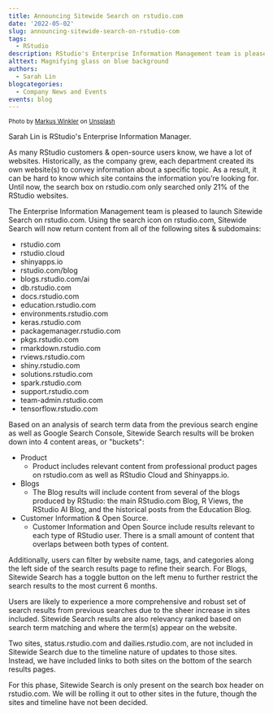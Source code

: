 ```yaml
---
title: Announcing Sitewide Search on rstudio.com
date: '2022-05-02'
slug: announcing-sitewide-search-on-rstudio-com
tags:
  - RStudio
description: RStudio's Enterprise Information Management team is pleased to launch Sitewide Search on rstudio.com. Sitewide Search will now return content from 20 RStudio subdomains.
alttext: Magnifying glass on blue background
authors:
  - Sarah Lin
blogcategories:
  - Company News and Events
events: blog
---
```


<sup>Photo by <a href="https://unsplash.com/@markuswinkler?utm_source=unsplash&utm_medium=referral&utm_content=creditCopyText">Markus Winkler</a> on <a href="https://unsplash.com/s/photos/magnifying-glass?utm_source=unsplash&utm_medium=referral&utm_content=creditCopyText">Unsplash</a></sup>

<div class="lt-gray-box">
Sarah Lin is RStudio's Enterprise Information Manager.
</div>

As many RStudio customers & open-source users know, we have a lot of websites.  Historically, as the company grew, each department created its own website(s) to convey information about a specific topic.  As a result, it can be hard to know which site contains the information you’re looking for.  Until now, the search box on rstudio.com only searched only 21% of the RStudio websites. 

The Enterprise Information Management team is pleased to launch Sitewide Search on rstudio.com.  Using the search icon on rstudio.com, Sitewide Search will now return content from all of the following sites & subdomains:
* rstudio.com
* rstudio.cloud
* shinyapps.io
* rstudio.com/blog
* blogs.rstudio.com/ai 
* db.rstudio.com
* docs.rstudio.com
* education.rstudio.com
* environments.rstudio.com
* keras.rstudio.com
* packagemanager.rstudio.com
* pkgs.rstudio.com
* rmarkdown.rstudio.com
* rviews.rstudio.com
* shiny.rstudio.com
* solutions.rstudio.com
* spark.rstudio.com 
* support.rstudio.com
* team-admin.rstudio.com
* tensorflow.rstudio.com 

Based on an analysis of search term data from the previous search engine as well as Google Search Console, Sitewide Search results will be broken down into 4 content areas, or "buckets": 
* Product
  + Product includes relevant content from professional product pages on rstudio.com as well as RStudio Cloud and Shinyapps.io. 
* Blogs
  + The Blog results will include content from several of the blogs produced by RStudio: the main RStudio.com Blog, R Views, the RStudio AI Blog, and the historical posts from the Education Blog. 
* Customer Information & Open Source.  
  + Customer Information and Open Source include results relevant to each type of RStudio user.  There is a small amount of content that overlaps between both types of content.

Additionally, users can filter by website name, tags, and categories along the left side of the search results page to refine their search.  For Blogs, Sitewide Search has a toggle button on the left menu to further restrict the search results to the most current 6 months.

Users are likely to experience a more comprehensive and robust set of  search results from previous searches due to the sheer increase in sites included.  Sitewide Search results are also relevancy ranked based on search term matching and where the term(s) appear on the website.

Two sites, status.rstudio.com and dailies.rstudio.com, are not included in Sitewide Search due to the timeline nature of updates to those sites.  Instead, we have included links to both sites on the bottom of the search results pages.  

For this  phase, Sitewide Search is only present on the search box header on rstudio.com.  We will be rolling it out to other sites in the future, though the sites and timeline have not been decided.

